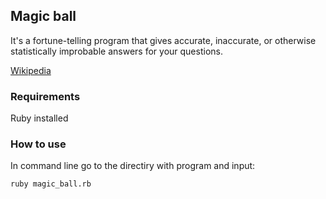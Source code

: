 ## Magic ball ##

It's a fortune-telling program that gives accurate, inaccurate, or otherwise statistically improbable answers for your questions.

[Wikipedia](https://en.wikipedia.org/wiki/Magic_8-Ball)

### Requirements ###

Ruby installed

### How to use ###

In command line go to the directiry with program and input:

```
ruby magic_ball.rb
```
